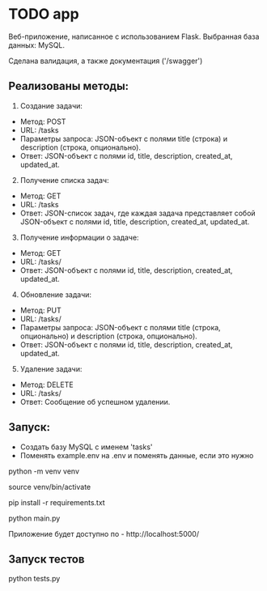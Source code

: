 # TODO app
Веб-приложение, написанное с использованием Flask. Выбранная база данных: MySQL.

Сделана валидация, а также документация ('/swagger')

## Реализованы методы:
1. Создание задачи:
- Метод: POST
- URL: /tasks
- Параметры запроса: JSON-объект с полями title (строка) и description (строка, опционально).
- Ответ: JSON-объект с полями id, title, description, created_at, updated_at.

2. Получение списка задач:
- Метод: GET
- URL: /tasks
- Ответ: JSON-список задач, где каждая задача представляет собой JSON-объект с полями id, title, description, created_at, updated_at.

3. Получение информации о задаче:
- Метод: GET
- URL: /tasks/<id>
- Ответ: JSON-объект с полями id, title, description, created_at, updated_at.

4. Обновление задачи:
- Метод: PUT
- URL: /tasks/<id>
- Параметры запроса: JSON-объект с полями title (строка, опционально) и description (строка, опционально).
- Ответ: JSON-объект с полями id, title, description, created_at, updated_at.

5. Удаление задачи:
- Метод: DELETE
- URL: /tasks/<id>
- Ответ: Сообщение об успешном удалении.

## Запуск:

- Создать базу MySQL с именем 'tasks'
- Поменять example.env на .env и поменять данные, если это нужно

python -m venv venv

source venv/bin/activate

pip install -r requirements.txt

python main.py

Приложение будет доступно по - http://localhost:5000/

## Запуск тестов

python tests.py